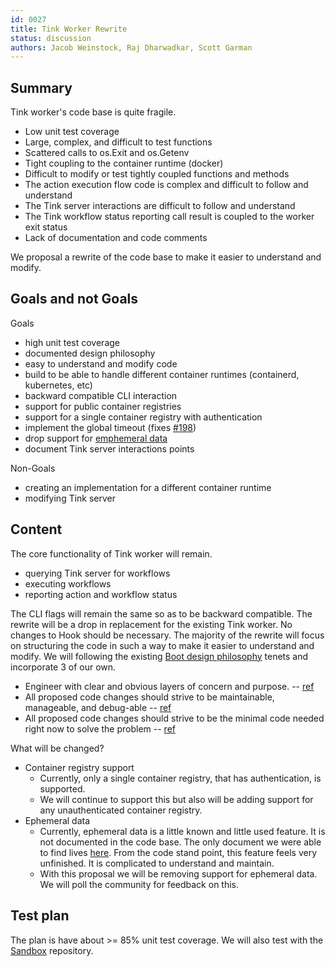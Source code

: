 ```yaml
---
id: 0027
title: Tink Worker Rewrite
status: discussion
authors: Jacob Weinstock, Raj Dharwadkar, Scott Garman
---
```


## Summary

Tink worker's code base is quite fragile.

- Low unit test coverage
- Large, complex, and difficult to test functions
- Scattered calls to os.Exit and os.Getenv
- Tight coupling to the container runtime (docker)
- Difficult to modify or test tightly coupled functions and methods
- The action execution flow code is complex and difficult to follow and understand
- The Tink server interactions are difficult to follow and understand
- The Tink workflow status reporting call result is coupled to the worker exit status
- Lack of documentation and code comments

We proposal a rewrite of the code base to make it easier to understand and modify.

## Goals and not Goals

Goals

- high unit test coverage
- documented design philosophy
- easy to understand and modify code
- build to be able to handle different container runtimes (containerd, kubernetes, etc)
- backward compatible CLI interaction
- support for public container registries
- support for a single container registry with authentication
- implement the global timeout (fixes [#198](https://github.com/tinkerbell/tink/issues/198))
- drop support for [emphemeral data](https://docs.tinkerbell.org/workflows/working-with-workflows/#ephemeral-data)
- document Tink server interactions points

Non-Goals

- creating an implementation for a different container runtime
- modifying Tink server

## Content

The core functionality of Tink worker will remain.

- querying Tink server for workflows
- executing workflows
- reporting action and workflow status

The CLI flags will remain the same so as to be backward compatible. The rewrite will be a drop in replacement for the existing Tink worker. No changes to Hook should be necessary.
The majority of the rewrite will focus on structuring the code in such a way to make it easier to understand and modify.
We will following the existing [Boot design philosophy](https://github.com/tinkerbell/boots/blob/main/docs/DESIGNPHILOSOPHY.md) tenets and incorporate 3 of our own.

- Engineer with clear and obvious layers of concern and purpose. -- [ref](https://github.com/ardanlabs/service/wiki#design-philosophy-review-and-culture)
- All proposed code changes should strive to be maintainable, manageable, and debug-able -- [ref](https://github.com/ardanlabs/service/wiki#design-philosophy-review-and-culture)
- All proposed code changes should strive to be the minimal code needed right now to solve the problem -- [ref](https://github.com/ardanlabs/service/wiki#design-philosophy-review-and-culture)

What will be changed?

- Container registry support
  - Currently, only a single container registry, that has authentication, is supported.
  - We will continue to support this but also will be adding support for any unauthenticated container registry.
- Ephemeral data
  - Currently, ephemeral data is a little known and little used feature. It is not documented in the code base. The only document we were able to find lives [here](https://docs.tinkerbell.org/workflows/working-with-workflows/#ephemeral-data). From the code stand point, this feature feels very unfinished. It is complicated to understand and maintain.
  - With this proposal we will be removing support for ephemeral data. We will poll the community for feedback on this.

## Test plan

The plan is have about >= 85% unit test coverage. We will also test with the [Sandbox](https://github.com/tinkerbell/sandbox) repository.
